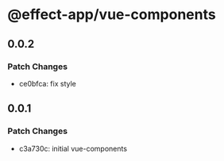 # @effect-app/vue-components

## 0.0.2

### Patch Changes

- ce0bfca: fix style

## 0.0.1

### Patch Changes

- c3a730c: initial vue-components
